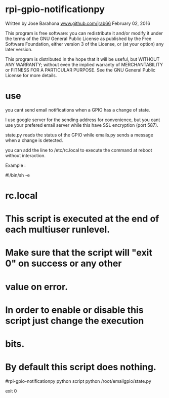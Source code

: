 rpi-gpio-notificationpy
====================

Written by Jose Barahona
www.github.com/jrab66
February 02, 2016

This program is free software: you can redistribute it and/or modify it under the terms of the
 GNU General Public License as published by the Free Software Foundation, either version 3 of the License, or (at your option) any later version.

This program is distributed in the hope that it will be useful,
but WITHOUT ANY WARRANTY; without even the implied warranty of
MERCHANTABILITY or FITNESS FOR A PARTICULAR PURPOSE.  See the
GNU General Public License for more details.

use
====================

you cant send email notifications when a GPIO has a change of state.

I use google server for the sending address for convenience, but you cant use
your prefered email server while this have SSL encryption (port 587).

state.py reads the status of the GPIO while emails.py sends a message when a change is detected.

you can add the line to /etc/rc.local to execute the command at reboot without interaction.

Example :

#!/bin/sh -e
#
# rc.local
#
# This script is executed at the end of each multiuser runlevel.
# Make sure that the script will "exit 0" on success or any other
# value on error.
#
# In order to enable or disable this script just change the execution
# bits.
#
# By default this script does nothing.

#rpi-gpio-notificationpy python script
python /root/emailgpio/state.py

exit 0
